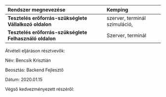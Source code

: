 |**Rendszer megnevezése**|Kemping|
| :- | :- |
|**Tesztelés erőforrás-szükséglete Vállalkozó oldalon**|szerver, terminál szimuláció,|
|**Tesztelés erőforrás-szükséglete Felhasználó oldalon**|Szerver, terminál|

Átvételi eljáráson résztvevők:

Név: Bencsik Krisztián

Beosztás: Backend Fejlesztő

Dátum: 2020.01.15

Végső kedvezményezett részéről: